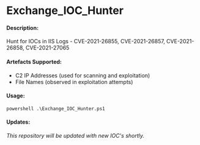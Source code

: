 # Exchange_IOC_Hunter

#### Description:

Hunt for IOCs in IIS Logs - CVE-2021-26855, CVE-2021-26857, CVE-2021-26858, CVE-2021-27065

#### Artefacts Supported:

- C2 IP Addresses (used for scanning and exploitation)
- File Names (observed in exploitation attempts)

#### Usage:

```
powershell .\Exchange_IOC_Hunter.ps1
```

#### Updates:

*This repository will be updated with new IOC's shortly.*

